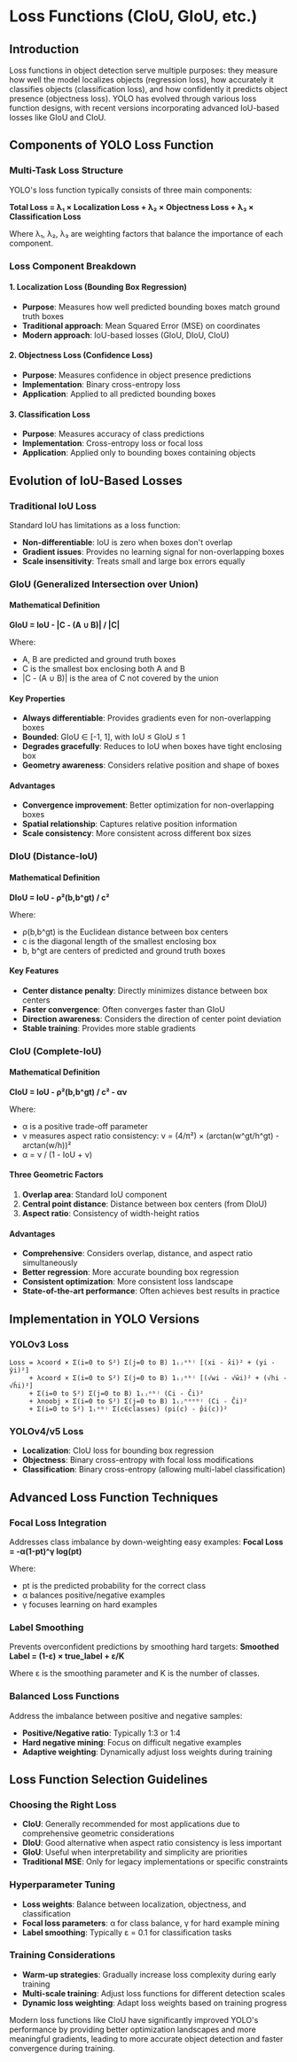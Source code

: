 # Loss Functions (CIoU, GIoU, etc.)

## Introduction

Loss functions in object detection serve multiple purposes: they measure how well the model localizes objects (regression loss), how accurately it classifies objects (classification loss), and how confidently it predicts object presence (objectness loss). YOLO has evolved through various loss function designs, with recent versions incorporating advanced IoU-based losses like GIoU and CIoU.

## Components of YOLO Loss Function

### Multi-Task Loss Structure
YOLO's loss function typically consists of three main components:

**Total Loss = λ₁ × Localization Loss + λ₂ × Objectness Loss + λ₃ × Classification Loss**

Where λ₁, λ₂, λ₃ are weighting factors that balance the importance of each component.

### Loss Component Breakdown

#### 1. Localization Loss (Bounding Box Regression)
- **Purpose**: Measures how well predicted bounding boxes match ground truth boxes
- **Traditional approach**: Mean Squared Error (MSE) on coordinates
- **Modern approach**: IoU-based losses (GIoU, DIoU, CIoU)

#### 2. Objectness Loss (Confidence Loss)
- **Purpose**: Measures confidence in object presence predictions
- **Implementation**: Binary cross-entropy loss
- **Application**: Applied to all predicted bounding boxes

#### 3. Classification Loss
- **Purpose**: Measures accuracy of class predictions
- **Implementation**: Cross-entropy loss or focal loss
- **Application**: Applied only to bounding boxes containing objects

## Evolution of IoU-Based Losses

### Traditional IoU Loss
Standard IoU has limitations as a loss function:
- **Non-differentiable**: IoU is zero when boxes don't overlap
- **Gradient issues**: Provides no learning signal for non-overlapping boxes
- **Scale insensitivity**: Treats small and large box errors equally

### GIoU (Generalized Intersection over Union)

#### Mathematical Definition
**GIoU = IoU - |C - (A ∪ B)| / |C|**

Where:
- A, B are predicted and ground truth boxes
- C is the smallest box enclosing both A and B
- |C - (A ∪ B)| is the area of C not covered by the union

#### Key Properties
- **Always differentiable**: Provides gradients even for non-overlapping boxes
- **Bounded**: GIoU ∈ [-1, 1], with IoU ≤ GIoU ≤ 1
- **Degrades gracefully**: Reduces to IoU when boxes have tight enclosing box
- **Geometry awareness**: Considers relative position and shape of boxes

#### Advantages
- **Convergence improvement**: Better optimization for non-overlapping boxes
- **Spatial relationship**: Captures relative position information
- **Scale consistency**: More consistent across different box sizes

### DIoU (Distance-IoU)

#### Mathematical Definition
**DIoU = IoU - ρ²(b,b^gt) / c²**

Where:
- ρ(b,b^gt) is the Euclidean distance between box centers
- c is the diagonal length of the smallest enclosing box
- b, b^gt are centers of predicted and ground truth boxes

#### Key Features
- **Center distance penalty**: Directly minimizes distance between box centers
- **Faster convergence**: Often converges faster than GIoU
- **Direction awareness**: Considers the direction of center point deviation
- **Stable training**: Provides more stable gradients

### CIoU (Complete-IoU)

#### Mathematical Definition
**CIoU = IoU - ρ²(b,b^gt) / c² - αν**

Where:
- α is a positive trade-off parameter
- ν measures aspect ratio consistency: ν = (4/π²) × (arctan(w^gt/h^gt) - arctan(w/h))²
- α = ν / (1 - IoU + ν)

#### Three Geometric Factors
1. **Overlap area**: Standard IoU component
2. **Central point distance**: Distance between box centers (from DIoU)
3. **Aspect ratio**: Consistency of width-height ratios

#### Advantages
- **Comprehensive**: Considers overlap, distance, and aspect ratio simultaneously
- **Better regression**: More accurate bounding box regression
- **Consistent optimization**: More consistent loss landscape
- **State-of-the-art performance**: Often achieves best results in practice

## Implementation in YOLO Versions

### YOLOv3 Loss
```
Loss = λcoord × Σ(i=0 to S²) Σ(j=0 to B) 1ᵢⱼᵒᵇʲ [(xi - x̂i)² + (yi - ŷi)²]
     + λcoord × Σ(i=0 to S²) Σ(j=0 to B) 1ᵢⱼᵒᵇʲ [(√wi - √ŵi)² + (√hi - √ĥi)²]
     + Σ(i=0 to S²) Σ(j=0 to B) 1ᵢⱼᵒᵇʲ (Ci - Ĉi)²
     + λnoobj × Σ(i=0 to S²) Σ(j=0 to B) 1ᵢⱼⁿᵒᵒᵇʲ (Ci - Ĉi)²
     + Σ(i=0 to S²) 1ᵢᵒᵇʲ Σ(c∈classes) (pi(c) - p̂i(c))²
```

### YOLOv4/v5 Loss
- **Localization**: CIoU loss for bounding box regression
- **Objectness**: Binary cross-entropy with focal loss modifications
- **Classification**: Binary cross-entropy (allowing multi-label classification)

## Advanced Loss Function Techniques

### Focal Loss Integration
Addresses class imbalance by down-weighting easy examples:
**Focal Loss = -α(1-pt)^γ log(pt)**

Where:
- pt is the predicted probability for the correct class
- α balances positive/negative examples
- γ focuses learning on hard examples

### Label Smoothing
Prevents overconfident predictions by smoothing hard targets:
**Smoothed Label = (1-ε) × true_label + ε/K**

Where ε is the smoothing parameter and K is the number of classes.

### Balanced Loss Functions
Address the imbalance between positive and negative samples:
- **Positive/Negative ratio**: Typically 1:3 or 1:4
- **Hard negative mining**: Focus on difficult negative examples
- **Adaptive weighting**: Dynamically adjust loss weights during training

## Loss Function Selection Guidelines

### Choosing the Right Loss
- **CIoU**: Generally recommended for most applications due to comprehensive geometric considerations
- **DIoU**: Good alternative when aspect ratio consistency is less important
- **GIoU**: Useful when interpretability and simplicity are priorities
- **Traditional MSE**: Only for legacy implementations or specific constraints

### Hyperparameter Tuning
- **Loss weights**: Balance between localization, objectness, and classification
- **Focal loss parameters**: α for class balance, γ for hard example mining
- **Label smoothing**: Typically ε = 0.1 for classification tasks

### Training Considerations
- **Warm-up strategies**: Gradually increase loss complexity during early training
- **Multi-scale training**: Adjust loss functions for different detection scales
- **Dynamic loss weighting**: Adapt loss weights based on training progress

Modern loss functions like CIoU have significantly improved YOLO's performance by providing better optimization landscapes and more meaningful gradients, leading to more accurate object detection and faster convergence during training.
